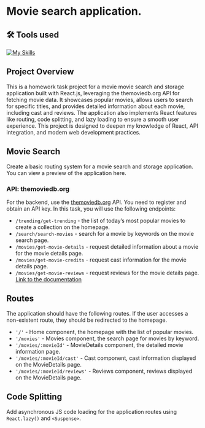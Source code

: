 # Movie search application.

## 🛠 Tools used

[![My Skills](https://skillicons.dev/icons?i=html,css,js,react,npm,webpack,vscode)](https://skillicons.dev)

## Project Overview

This is a homework task project for a movie movie search and storage application built with React.js, leveraging the themoviedb.org API for fetching movie data. It showcases popular movies, allows users to search for specific titles, and provides detailed information about each movie, including cast and reviews. The application also implements React features like routing, code splitting, and lazy loading to ensure a smooth user experience. This project is designed to deepen my knowledge of React, API integration, and modern web development practices.

## Movie Search  

Create a basic routing system for a movie search and storage application. You can view a preview of the application here.

### API: themoviedb.org

For the backend, use the [themoviedb.org](https://www.themoviedb.org/) API. You need to register and obtain an API key. In this task, you will use the following endpoints:

- `/trending/get-trending` - the list of today’s most popular movies to create a collection on the homepage.
- `/search/search-movies` - search for a movie by keywords on the movie search page.
- `/movies/get-movie-details` - request detailed information about a movie for the movie details page.
- `/movies/get-movie-credits` - request cast information for the movie details page.
- `/movies/get-movie-reviews` - request reviews for the movie details page.  
[Link to the documentation](https://developers.themoviedb.org/3)

## Routes

The application should have the following routes. If the user accesses a non-existent route, they should be redirected to the homepage.

- `'/'` - Home component, the homepage with the list of popular movies.
- `'/movies'` - Movies component, the search page for movies by keyword.
- `'/movies/:movieId'` - MovieDetails component, the detailed movie information page.
- `'/movies/:movieId/cast'` - Cast component, cast information displayed on the MovieDetails page.
- `'/movies/:movieId/reviews'` - Reviews component, reviews displayed on the MovieDetails page.

## Code Splitting

Add asynchronous JS code loading for the application routes using `React.lazy()` and `<Suspense>`.
